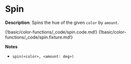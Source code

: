 # Spin

__Description__: Spins the hue of the given `color` by `amount`.

{!basic/color-functions/_code/spin.code.md!}
{!basic/color-functions/_code/spin.fixture.md!}

__Notes__

+ `spin(<color>, <amount: deg>)`

<div class="cf"></div>
<div class="end"></div>

